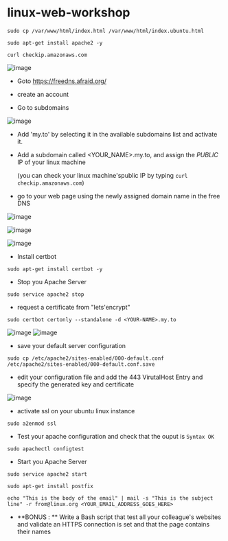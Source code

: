 # linux-web-workshop


```
sudo cp /var/www/html/index.html /var/www/html/index.ubuntu.html

sudo apt-get install apache2 -y

curl checkip.amazonaws.com
```
![image](https://user-images.githubusercontent.com/28993140/213912238-1a1a844f-4d31-482a-af2d-19b0cc5772c7.png)

- Goto https://freedns.afraid.org/

- create an account

- Go to subdomains

![image](https://user-images.githubusercontent.com/28993140/213912372-43e16d53-5267-4920-b23e-f0676cabd76a.png)

- Add 'my.to' by selecting it in the available subdomains list and activate it.

- Add a subdomain called <YOUR_NAME>.my.to, and assign the *PUBLIC* IP of your linux machine 

  (you can check your linux machine'spublic IP by typing `curl checkip.amazonaws.com`)

- go to your web page using the newly assigned domain name in the free DNS

![image](https://user-images.githubusercontent.com/28993140/213912743-66f0795b-856d-44fd-aa8e-4421bf648aed.png)


![image](https://user-images.githubusercontent.com/28993140/213912386-ebbf335a-d5a6-42a7-ada0-cc9931bce998.png)

![image](https://user-images.githubusercontent.com/28993140/213912627-1031cbef-e58a-48fa-b0e9-86aadef4315c.png)



- Install certbot

```
sudo apt-get install certbot -y
```

- Stop you Apache Server

`sudo service apache2 stop`

- request a certificate from "lets'encrypt"

`sudo certbot certonly --standalone -d <YOUR-NAME>.my.to`

![image](https://user-images.githubusercontent.com/28993140/213913290-f1d78933-1225-4787-87a1-74c9aa95e748.png)
![image](https://user-images.githubusercontent.com/28993140/213913311-39a055c7-51bd-4167-802c-d46cd9f6688b.png)


- save your default server configuration

```
sudo cp /etc/apache2/sites-enabled/000-default.conf /etc/apache2/sites-enabled/000-default.conf.save
```

- edit your configuration file and add the 443 VirutalHost Entry and specify the generated key and certificate

![image](https://user-images.githubusercontent.com/28993140/213913697-67a88595-e47d-4bc8-96a1-0cd51835d998.png)

- activate ssl on your ubuntu linux instance

`sudo a2enmod ssl`

- Test your apache configuration and check that the ouput is `Syntax OK`

`sudo apachectl configtest`

- Start you Apache Server

`sudo service apache2 start`


```
sudo apt-get install postfix
```

```
echo "This is the body of the email" | mail -s "This is the subject line" -r from@linux.org <YOUR_EMAIL_ADDRESS_GOES_HERE>
```


- **BONUS : **
Write a Bash script that test all your colleague's websites and validate an HTTPS connection is set and that the page contains their names
